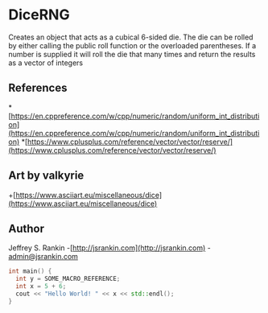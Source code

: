 # DiceRNG
Creates an object that acts as a cubical 6-sided die. The die can be rolled by either calling the public roll function or the overloaded parentheses. If a number is supplied it will roll the die that many times and return the results as a vector of integers

## References
*[https://en.cppreference.com/w/cpp/numeric/random/uniform_int_distribution](https://en.cppreference.com/w/cpp/numeric/random/uniform_int_distribution)
*[https://www.cplusplus.com/reference/vector/vector/reserve/](https://www.cplusplus.com/reference/vector/vector/reserve/)

## Art by valkyrie
+[https://www.asciiart.eu/miscellaneous/dice](https://www.asciiart.eu/miscellaneous/dice)

## Author
Jeffrey S. Rankin
-[http://jsrankin.com](http://jsrankin.com)
-[admin@jsrankin.com](admin@jsrankin.com)

```cpp
int main() {
  int y = SOME_MACRO_REFERENCE;
  int x = 5 + 6;
  cout << "Hello World! " << x << std::endl();
}
```
